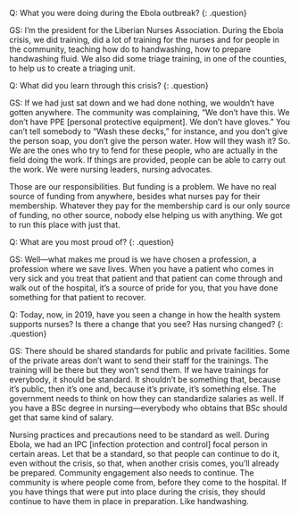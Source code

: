 Q: What you were doing during the Ebola outbreak?
{: .question}

GS: I’m the president for the Liberian Nurses Association. During the Ebola crisis, we did training, did a lot of training for the nurses and for people in the community, teaching how do to handwashing, how to prepare handwashing fluid. We also did some triage training, in one of the counties, to help us to create a triaging unit. 

Q: What did you learn through this crisis?
{: .question}

GS: If we had just sat down and we had done nothing, we wouldn’t have gotten anywhere. The community was complaining, “We don’t have this. We don’t have PPE [personal protective equipment]. We don’t have gloves.” You can’t tell somebody to “Wash these decks,” for instance, and you don’t give the person soap, you don’t give the person water. How will they wash it? So. We are the ones who try to fend for these people, who are actually in the field doing the work. If things are provided, people can be able to carry out the work.  We were nursing leaders, nursing advocates.

Those are our responsibilities. But funding is a problem. We have no real source of funding from anywhere, besides what nurses pay for their membership.  Whatever they pay for the membership card is our only source of funding, no other source, nobody else helping us with anything. We got to run this place with just that.

Q: What are you most proud of?
{: .question}

GS: Well—what makes me proud is we have chosen a profession, a profession where we save lives. When you have a patient who comes in very sick and you treat that patient and that patient can come through and walk out of the hospital, it’s a source of pride for you, that you have done something for that patient to recover.

Q: Today, now, in 2019, have you seen a change in how the health system supports nurses? Is there a change that you see? Has nursing changed?
{: .question}

GS: There should be shared standards for public and private facilities. Some of the private areas don’t want to send their staff for the trainings. The training will be there but they won’t send them. If we have trainings for everybody, it should be standard. It shouldn’t be something that, because it’s public, then it’s one and, because it’s private, it’s something else. The government needs to think on how they can standardize salaries as well. If you have a BSc degree in nursing—everybody who obtains that BSc should get that same kind of salary.

Nursing practices and precautions need to be standard as well.  During Ebola, we had an IPC [infection protection and control] focal person in certain areas. Let that be a standard, so that people can continue to do it, even without the crisis, so that, when another crisis comes, you’ll already be prepared. Community engagement also needs to continue. The community is where people come from, before they come to the hospital. If you have things that were put into place during the crisis, they should continue to have them in place in preparation. Like handwashing.
